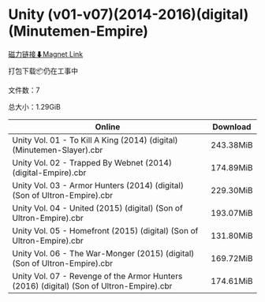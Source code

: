 # Unity (v01-v07)(2014-2016)(digital)(Minutemen-Empire)

[磁力链接⬇Magnet Link](magnet:?xt=urn:btih:cff9410a759de8125ceaaf6fd916c9c99cb20ae9&dn=Unity%20%28v01-v07%29%282014-2016%29%28digital%29%28Minutemen-Empire%29)

打包下载📦仍在工事中

文件数：7

总大小：1.29GiB

Online | Download
--- | ---
Unity Vol. 01 - To Kill A King (2014) (digital) (Minutemen-Slayer).cbr | 243.38MiB
Unity Vol. 02 - Trapped By Webnet (2014) (digital-Empire).cbr | 174.89MiB
Unity Vol. 03 - Armor Hunters (2014) (digital) (Son of Ultron-Empire).cbr | 229.30MiB
Unity Vol. 04 - United (2015) (digital) (Son of Ultron-Empire).cbr | 193.07MiB
Unity Vol. 05 - Homefront (2015) (digital) (Son of Ultron-Empire).cbr | 131.80MiB
Unity Vol. 06 - The War-Monger (2015) (digital) (Son of Ultron-Empire).cbr | 169.72MiB
Unity Vol. 07 - Revenge of the Armor Hunters (2016) (digital) (Son of Ultron-Empire).cbr | 174.61MiB